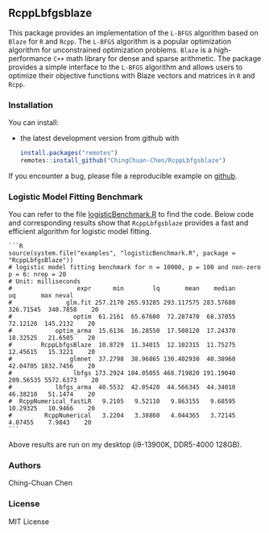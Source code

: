 ## RcppLbfgsblaze

This package provides an implementation of the `L-BFGS` algorithm based on `Blaze` for `R` and `Rcpp`. 
The `L-BFGS` algorithm is a popular optimization algorithm for unconstrained optimization problems. 
`Blaze` is a high-performance `C++` math library for dense and sparse arithmetic. 
The package provides a simple interface to the `L-BFGS` algorithm and allows users to optimize 
their objective functions with Blaze vectors and matrices in `R` and `Rcpp`.

### Installation

You can install:

* the latest development version from github with

    ```R
    install.packages("remotes")
    remotes::install_github("ChingChuan-Chen/RcppLbfgsblaze")
    ```

If you encounter a bug, please file a reproducible example on [github](https://github.com/ChingChuan-Chen/RcppLbfgsblaze/issues).

### Logistic Model Fitting Benchmark

You can refer to the file [logisticBenchmark.R](./inst/examples/logisticBenchmark.R) to find the code.
Below code and corresponding results show that `RcppLbfgsblaze` provides a fast and efficient algorithm for logistic model fitting.

    ```R
    source(system.file("examples", "logisticBenchmark.R", package = "RcppLbfgsBlaze"))
    # logistic model fitting benchmark for n = 10000, p = 100 and non-zero p = 6: nrep = 20
    # Unit: milliseconds
    #                  expr      min        lq       mean    median        uq       max neval
    #               glm.fit 257.2170 265.93285 293.117575 283.57680 326.71545  340.7858    20
    #                 optim  61.2161  65.67600  72.287470  68.37055  72.12120  145.2132    20
    #            optim_arma  15.6136  16.28550  17.508120  17.24370  18.32525   21.6505    20
    #        RcppLbfgsBlaze  10.8729  11.34015  12.102315  11.75275  12.45615   15.3221    20
    #                glmnet  37.2798  38.96865 130.402930  40.38960  42.04705 1832.7456    20
    #                 lbfgs 173.2924 184.05055 468.719820 191.19040 209.56535 5572.6373    20
    #            lbfgs_arma  40.5532  42.05420  44.566345  44.34010  46.38210   51.1474    20
    #  RcppNumerical_fastLR   9.2105   9.52110   9.863155   9.68595  10.29325   10.9466    20
    #         RcppNumerical   3.2204   3.38860   4.044365   3.72145   4.07455    7.9843    20
    ```

Above results are run on my desktop (i9-13900K, DDR5-4000 128GB).

### Authors

Ching-Chuan Chen

### License

MIT License
